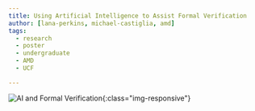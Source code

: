 ```yaml
---
title: Using Artificial Intelligence to Assist Formal Verification
author: [lana-perkins, michael-castiglia, amd]
tags:
  - research
  - poster
  - undergraduate
  - AMD
  - UCF

---
```



![AI and Formal Verification](/DRACO/images/assets/2024/2024-SSS-AI-and-Formal-Verification.jpg){:class="img-responsive"}
